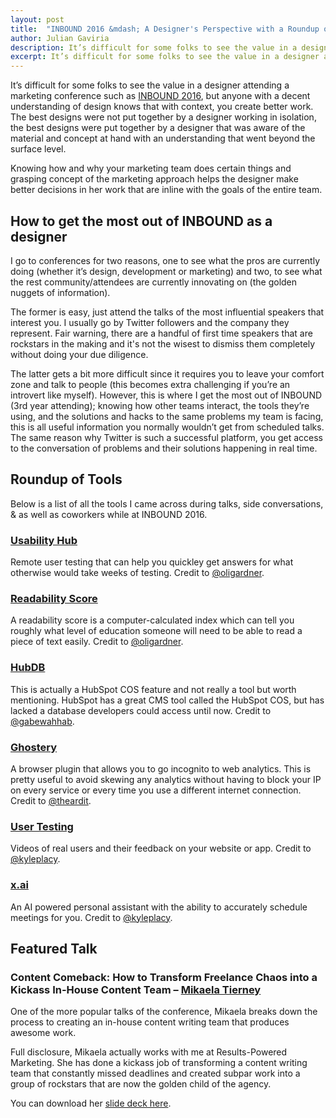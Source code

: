 ```yaml
---
layout: post
title:  "INBOUND 2016 &mdash; A Designer's Perspective with a Roundup of&nbsp;Tools"
author: Julian Gaviria
description: It’s difficult for some folks to see the value in a designer attending a marketing conference, but anyone with a decent understanding of design knows that with context, you create better work.
excerpt: It’s difficult for some folks to see the value in a designer attending a marketing conference, but anyone with a decent understanding of design knows that with context, you create better work.
---
```


It’s difficult for some folks to see the value in a designer attending a marketing conference such as <a href="http://www.inbound.com/" target="_blank">INBOUND 2016</a>, but anyone with a decent understanding of design knows that with context, you create better work. The best designs were not put together by a designer working in isolation, the best designs were put together by a designer that was aware of the material and concept at hand with an understanding that went beyond the surface level. 

Knowing how and why your marketing team does certain things and grasping concept of the marketing approach helps the designer make better decisions in her work that are inline with the goals of the entire team. 

<h2>How to get the most out of INBOUND as a designer</h2>

I go to conferences for two reasons, one to see what the pros are currently doing (whether it’s design, development or marketing) and two, to see what the rest community/attendees are currently innovating on (the golden nuggets of information). 

The former is easy, just attend the talks of the most influential speakers that interest you. I usually go by Twitter followers and the company they represent. Fair warning, there are a handful of first time speakers that are rockstars in the making and it's not the wisest to dismiss them completely without doing your due diligence.

The latter gets a bit more difficult since it requires you to leave your comfort zone and talk to people (this becomes extra challenging if you’re an introvert like myself). However, this is where I get the most out of INBOUND (3rd year attending); knowing how other teams interact, the tools they’re using, and the solutions and hacks to the same problems my team is facing, this is all useful information you normally wouldn’t get from scheduled talks. The same reason why Twitter is such a successful platform, you get access to the conversation of problems and their solutions happening in real time.


<h2>Roundup of Tools</h2>

Below is a list of all the tools I came across during talks, side conversations, &amp; as well as coworkers while at INBOUND 2016. 

<h3><a href="https://usabilityhub.com/" target="_blank">Usability Hub</a></h3>

Remote user testing that can help you quickley get answers for what otherwise would take weeks of testing. Credit to <a href="https://twitter.com/oligardner" target="_blank">@oligardner</a>.

<h3><a href="https://readability-score.com/text/" target="_blank">Readability Score</a></h3>

A readability score is a computer-calculated index which can tell you roughly what level of education someone will need to be able to read a piece of text easily. Credit to <a href="https://twitter.com/oligardner" target="_blank">@oligardner</a>.

<h3><a href="http://www.hubspot.com/product-updates/introducing-hubdb" target="_blank">HubDB</a></h3>

This is actually a HubSpot COS feature and not really a tool but worth mentioning. HubSpot has a great CMS tool called the HubSpot COS, but has lacked a database developers could access until now. Credit to <a href="https://twitter.com/gabewahhab" target="_blank">@gabewahhab</a>.

<h3><a href="https://www.ghostery.com/try-us/download-browser-extension/" target="_blank">Ghostery</a></h3>

A browser plugin that allows you to go incognito to web analytics. This is pretty useful to avoid skewing any analytics without having to block your IP on every service or every time you use a different internet connection. Credit to <a href="https://twitter.com/theardit" target="_blank">@theardit</a>.

<h3><a href="https://www.usertesting.com/" target="_blank">User Testing</a></h3>

Videos of real users and their feedback on your website or app. Credit to <a href="https://twitter.com/kyleplacy" target="_blank">@kyleplacy</a>.

<h3><a href="https://x.ai/" target="_blank">x.ai</a></h3>

An AI powered personal assistant with the ability to accurately schedule meetings for you. Credit to <a href="https://twitter.com/kyleplacy" target="_blank">@kyleplacy</a>.

<h2>Featured Talk</h2>

<h3>Content Comeback: How to Transform Freelance Chaos into a Kickass In-House Content Team &ndash; <a href="https://twitter.com/mikaelatierney" target="_blank">Mikaela Tierney</a></h3>

One of the more popular talks of the conference, Mikaela breaks down the process to creating an in-house content writing team that produces awesome work. 


Full disclosure, Mikaela actually works with me at Results-Powered Marketing. She has done a kickass job of transforming a content writing team that constantly missed deadlines and created subpar work into a group of rockstars that are now the golden child of the agency. 

You can download her <a href="http://julian.is/files/content-comeback-hubspot-inbound-2016.pdf" target="_blank">slide deck here</a>.


